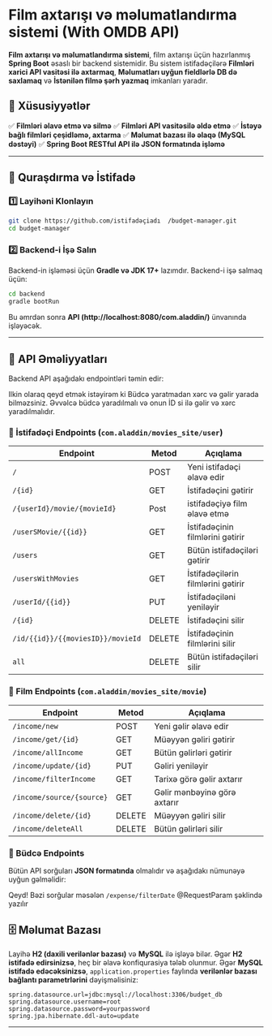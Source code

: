# Film axtarışı və məlumatlandırma sistemi (With OMDB API)

**Film axtarışı və məlumatlandırma sistemi**, film axtarışı üçün hazırlanmış **Spring Boot** əsaslı bir backend sistemidir. Bu sistem istifadəçilərə **Filmləri xarici API vasitəsi ilə axtarmaq**, **Məlumatları uyğun fieldlərlə DB də saxlamaq** və **İstənilən filmə şərh yazmaq** imkanları yaradır.

## 📌 Xüsusiyyətlər
✅ **Filmləri əlavə etmə və silmə**
✅ **Filmləri API vasitəsilə əldə etmə**
✅ **İstəyə bağlı filmləri çeşidləmə, axtarma**
✅ **Məlumat bazası ilə əlaqə (MySQL dəstəyi)**
✅ **Spring Boot RESTful API ilə JSON formatında işləmə**

---

## 🚀 Quraşdırma və İstifadə
### 1️⃣ Layihəni Klonlayın
```sh
git clone https://github.com/istifadəçiadı  /budget-manager.git
cd budget-manager
```

### 2️⃣ Backend-i İşə Salın
Backend-in işləməsi üçün **Gradle və JDK 17+** lazımdır. Backend-i işə salmaq üçün:
```sh
cd backend
gradle bootRun
```
Bu əmrdən sonra **API (http://localhost:8080/com.aladdin/)** ünvanında işləyəcək.

---

## 🔗 API Əməliyyatları
Backend API aşağıdakı endpointləri təmin edir:

Ilkin olaraq qeyd etmək istəyirəm ki Büdcə yaratmadan xərc və gəlir yarada bilməzsiniz.
Əvvəlcə büdcə yaradılmalı və onun İD si ilə gəlir və xərc yaradılmalıdır.

### 📂 İstifadəçi Endpoints (`com.aladdin/movies_site/user`)
| Endpoint                              | Metod  | Açıqlama |
|---------------------------------------|--------|----------|
| `/`                                   | POST   | Yeni istifadəçi əlavə edir |
| `/{id}`                               | GET    | İstifadəçini gətirir |
| `/{userId}/movie/{movieId}`           | Post   | istifadəçiyə film əlavə etmə |
| `/userSMovie/{{id}}`                  | GET    | İstifadəçinin filmlərini gətirir |
| `/users`                              | GET    | Bütün istifadəçiləri gətirir |
| `/usersWithMovies`                    | GET    | İstifadəçilərin filmlərini gətirir |
| `/userId/{{id}}`                      | PUT    | İstifadəçiləni yeniləyir |
| `/{id}`                               | DELETE | İstifadəçini silir |
| `/id/{{id}}/{{moviesID}}/movieId`     | DELETE | İstifadəçinin filmlərini silir |
| `all`                                 | DELETE | Bütün istifadəçiləri silir |


### 📂 Film Endpoints (`com.aladdin/movies_site/movie`)
| Endpoint                  | Metod  | Açıqlama |
|---------------------------|--------|----------|
| `/income/new`             | POST   | Yeni gəlir əlavə edir |
| `/income/get/{id}`        | GET    | Müəyyən gəliri gətirir |
| `/income/allIncome`       | GET    | Bütün gəlirləri gətirir |
| `/income/update/{id}`     | PUT    | Gəliri yeniləyir |
| `/income/filterIncome`    | GET    | Tarixə görə gəlir axtarır |
| `/income/source/{source}` | GET    | Gəlir mənbəyinə görə axtarır |
| `/income/delete/{id}`     | DELETE | Müəyyən gəliri silir |
| `/income/deleteAll`       | DELETE | Bütün gəlirləri silir |

### 📂 Büdcə Endpoints 

Bütün API sorğuları **JSON formatında** olmalıdır və aşağıdakı nümunəyə uyğun gəlməlidir:

Qeyd! 
Bəzi sorğular məsələn `/expense/filterDate` @RequestParam şəklində yazılır


## 🗄 Məlumat Bazası
Layihə **H2 (daxili verilənlər bazası)** və **MySQL** ilə işləyə bilər. 
Əgər **H2 istifadə edirsinizsə**, heç bir əlavə konfiqurasiya tələb olunmur. 
Əgər **MySQL istifadə edəcəksinizsə**, `application.properties` faylında **verilənlər bazası bağlantı parametrlərini** dəyişməlisiniz:
```properties
spring.datasource.url=jdbc:mysql://localhost:3306/budget_db
spring.datasource.username=root
spring.datasource.password=yourpassword
spring.jpa.hibernate.ddl-auto=update
```

---

